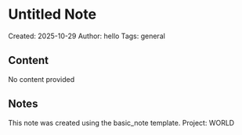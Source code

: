 # Untitled Note

Created: 2025-10-29
Author: hello
Tags: general

## Content

No content provided

## Notes

This note was created using the basic_note template.
Project: WORLD
